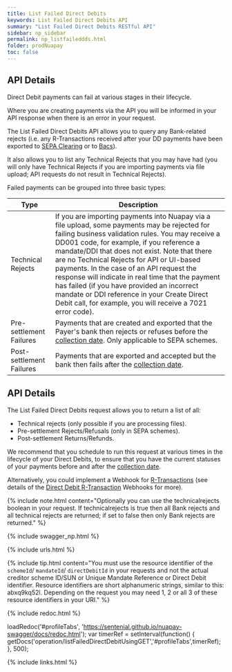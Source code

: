 ```yaml
---
title: List Failed Direct Debits
keywords: List Failed Direct Debits API
summary: "List Failed Direct Debits RESTful API"
sidebar: np_sidebar
permalink: np_listfaileddds.html
folder: prodNuapay
toc: false
---
```


## API Details

Direct Debit payments can fail at various stages in their lifecycle.

Where you are creating payments via the API you will be informed in your API response when there is an error in your request.

The List Failed Direct Debits API allows you to query any Bank-related rejects (i.e. any R-Transactions received after your DD payments have been exported to <a href="#" data-toggle="tooltip" data-original-title="{{site.data.glossary.clearing}}">SEPA Clearing</a> or to <a href="#" data-toggle="tooltip" data-original-title="{{site.data.glossary.bacs-clearing}}">Bacs</a>).

It also allows you to list any Technical Rejects that you may have had (you will only have Technical Rejects if you are importing payments via file upload; API requests do not result in Technical Rejects).

Failed payments can be grouped into three basic types:

| Type | Description |
|-------|--------|
|Technical Rejects | If you are importing payments into Nuapay via a file upload, some payments may be rejected for failing business validation rules. You may receive a DD001 code, for example, if you reference a mandate/DDI that does not exist. Note that there are no Technical Rejects for API or UI-based payments. In the case of an API request the response will indicate in real time that the payment has failed (if you have provided an incorrect mandate or DDI reference in your Create Direct Debit call, for example, you will receive a 7021 error code). |
| Pre-settlement Failures | Payments that are created and exported that the Payer's bank then rejects or refuses before the <a href="#" data-toggle="tooltip" data-original-title="{{site.data.glossary.collection_date}}">collection date</a>. Only applicable to SEPA schemes.|
| Post-settlement Failures	 | Payments that are exported and accepted but the bank then fails after the <a href="#" data-toggle="tooltip" data-original-title="{{site.data.glossary.collection_date}}">collection date</a>. |

## API Details

The List Failed Direct Debits request allows you to return a list of all:
* Technical rejects (only possible if you are processing files).
* Pre-settlement Rejects/Refusals (only in SEPA schemes).
* Post-settlement Returns/Refunds.

We recommend that you schedule to run this request at various times in the lifecycle of your Direct Debits, to ensure that you have the current statuses of your payments before and after the <a href="#" data-toggle="tooltip" data-original-title="{{site.data.glossary.collection_date}}">collection date</a>.

Alternatively, you could implement a Webhook for <a href="#" data-toggle="tooltip" data-original-title="{{site.data.glossary.r-transaction}}">R-Transactions</a> (see details of the [Direct Debit R-Transaction](np_whddrejectevent.html) Webhooks for more).


{% include note.html content="Optionally you can use the technicalrejects boolean in your request. If technicalrejects is true then all Bank rejects and all technical rejects are returned; if set to false then only Bank rejects are returned." %}


{% include swagger_np.html %}

{% include urls.html %}

{% include tip.html content="You must use the resource identifier of the `schemeId`/ `mandateId`/ `directDebitId` in your requests and not the actual creditor scheme ID/SUN or Unique Mandate Reference or Direct Debit identifier. Resource identifiers are short alphanumeric strings, similar to this: abxq9kq52l. Depending on the request you may need 1, 2 or all 3 of these resource identifiers in your URI." %}


<ul id="profileTabs" class="nav nav-tabs">


</ul>

{% include redoc.html %}

loadRedoc('#profileTabs', 'https://sentenial.github.io/nuapay-swagger/docs/redoc.html');
var timerRef = setInterval(function() { getDocs('operation/listFailedDirectDebitUsingGET','#profileTabs',timerRef); }, 500);


</script>


<div id="mydiv"></div>
</div>
</div>


{% include links.html %}

